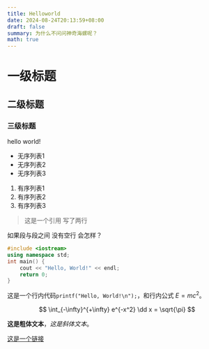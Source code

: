 ```yaml
---
title: Helloworld
date: 2024-08-24T20:13:59+08:00
draft: false
summary: 为什么不问问神奇海螺呢？
math: true
---
```


# 一级标题

## 二级标题

### 三级标题

hello world!

* 无序列表1
* 无序列表2
* 无序列表3

1. 有序列表1
2. 有序列表2
3. 有序列表3

> 这是一个引用
> 写了两行

如果段与段之间
没有空行
会怎样？

```c++
#include <iostream>
using namespace std;
int main() {
    cout << "Hello, World!" << endl;
    return 0;
}
```

这是一个行内代码`printf("Hello, World!\n");`，和行内公式 $E=mc^2$。

$$
\int_{-\infty}^{+\infty} e^{-x^2} \dd x = \sqrt{\pi}
$$

**这是粗体文本**，*这是斜体文本*。

[这是一个链接](https://www.example.com)
